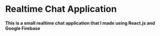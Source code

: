 <h1>Realtime Chat Application</h1>

<h4>This is a small realtime chat application that I made using React.js and Google Firebase</h4>